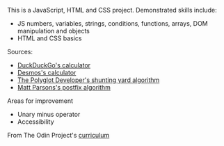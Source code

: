 This is a JavaScript, HTML and CSS project. Demonstrated skills include: 
- JS numbers, variables, strings, conditions, functions, arrays, DOM manipulation and objects
- HTML and CSS basics

Sources:
- [DuckDuckGo's calculator](https://duckduckgo.com/?q=calculator&t=osx&ia=calculator)
- [Desmos's calculator](https://www.desmos.com/fourfunction)
- [The Polyglot Developer's shunting yard algorithm](https://www.thepolyglotdeveloper.com/2015/03/parse-with-the-shunting-yard-algorithm-using-javascript/)
- [Matt Parsons's postfix algorithm](https://www.parsonsmatt.org/2014/07/07/postfixjs.html)

Areas for improvement
- Unary minus operator
- Accessibility

From The Odin Project's [curriculum](https://www.theodinproject.com/lessons/calculator)